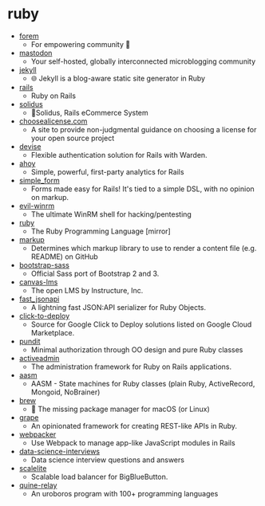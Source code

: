 # ruby
- [forem](https://github.com/forem/forem)
  - For empowering community 🌱
- [mastodon](https://github.com/tootsuite/mastodon)
  - Your self-hosted, globally interconnected microblogging community
- [jekyll](https://github.com/jekyll/jekyll)
  - 🌐 Jekyll is a blog-aware static site generator in Ruby
- [rails](https://github.com/rails/rails)
  - Ruby on Rails
- [solidus](https://github.com/solidusio/solidus)
  - 🛒Solidus, Rails eCommerce System
- [choosealicense.com](https://github.com/github/choosealicense.com)
  - A site to provide non-judgmental guidance on choosing a license for your open source project
- [devise](https://github.com/heartcombo/devise)
  - Flexible authentication solution for Rails with Warden.
- [ahoy](https://github.com/ankane/ahoy)
  - Simple, powerful, first-party analytics for Rails
- [simple_form](https://github.com/heartcombo/simple_form)
  - Forms made easy for Rails! It's tied to a simple DSL, with no opinion on markup.
- [evil-winrm](https://github.com/Hackplayers/evil-winrm)
  - The ultimate WinRM shell for hacking/pentesting
- [ruby](https://github.com/ruby/ruby)
  - The Ruby Programming Language [mirror]
- [markup](https://github.com/github/markup)
  - Determines which markup library to use to render a content file (e.g. README) on GitHub
- [bootstrap-sass](https://github.com/twbs/bootstrap-sass)
  - Official Sass port of Bootstrap 2 and 3.
- [canvas-lms](https://github.com/instructure/canvas-lms)
  - The open LMS by Instructure, Inc.
- [fast_jsonapi](https://github.com/Netflix/fast_jsonapi)
  - A lightning fast JSON:API serializer for Ruby Objects.
- [click-to-deploy](https://github.com/GoogleCloudPlatform/click-to-deploy)
  - Source for Google Click to Deploy solutions listed on Google Cloud Marketplace.
- [pundit](https://github.com/varvet/pundit)
  - Minimal authorization through OO design and pure Ruby classes
- [activeadmin](https://github.com/activeadmin/activeadmin)
  - The administration framework for Ruby on Rails applications.
- [aasm](https://github.com/aasm/aasm)
  - AASM - State machines for Ruby classes (plain Ruby, ActiveRecord, Mongoid, NoBrainer)
- [brew](https://github.com/Homebrew/brew)
  - 🍺 The missing package manager for macOS (or Linux)
- [grape](https://github.com/ruby-grape/grape)
  - An opinionated framework for creating REST-like APIs in Ruby.
- [webpacker](https://github.com/rails/webpacker)
  - Use Webpack to manage app-like JavaScript modules in Rails
- [data-science-interviews](https://github.com/alexeygrigorev/data-science-interviews)
  - Data science interview questions and answers
- [scalelite](https://github.com/blindsidenetworks/scalelite)
  - Scalable load balancer for BigBlueButton.
- [quine-relay](https://github.com/mame/quine-relay)
  - An uroboros program with 100+ programming languages

